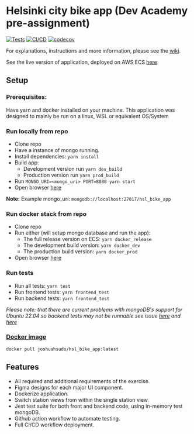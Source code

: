 # Helsinki city bike app (Dev Academy pre-assignment)
[![Tests](https://github.com/JoshuaH-sudo/dev-academy-2023-exercise/actions/workflows/tests.yml/badge.svg)](https://github.com/JoshuaH-sudo/dev-academy-2023-exercise/actions/workflows/tests.yml)
[![CI/CD](https://github.com/JoshuaH-sudo/dev-academy-2023-exercise/actions/workflows/cicd.yml/badge.svg)](https://github.com/JoshuaH-sudo/dev-academy-2023-exercise/actions/workflows/cicd.yml)
[![codecov](https://codecov.io/gh/JoshuaH-sudo/dev-academy-2023-exercise/branch/main/graph/badge.svg?token=Z1DXOYNLL2)](https://codecov.io/gh/JoshuaH-sudo/dev-academy-2023-exercise)

For explanations, instructions and more information, please see the [wiki](https://github.com/JoshuaH-sudo/dev-academy-2023-exercise/wiki).

See the live version of application, deployed on AWS ECS [here](http://hsl-b-loadb-11qff09munsyd-65616a73f46464ed.elb.ap-southeast-2.amazonaws.com:8080/)
## Setup
### Prerequisites: 
Have yarn and docker installed on your machine.
This application was designed to mainly be run on a linux, WSL or equivalent OS/System

### Run locally from repo
- Clone repo
- Have a instance of mongo running.
- Install dependencies: `yarn install`
- Build app:
  - Development version run `yarn dev_build`
  - Production version run `yarn prod_build`
- Run `MONGO_URI=<mongo_uri> PORT=8080 yarn start`
- Open browser [here](http://localhost:8080/)

**Note:** Example mongo_uri: `mongodb://localhost:27017/hsl_bike_app`

### Run docker stack from repo
- Clone repo
- Run either (will setup mongo database and run the app):
  - The full release version on ECS: `yarn docker_release`
  - The development build version: `yarn docker_dev`
  - The production build version: `yarn docker_prod` 
- Open browser [here](http://localhost:8080/)

### Run tests
- Run all tests: `yarn test`
- Run frontend tests: `yarn frontend_test`
- Run backend tests: `yarn frontend_test`
  
*Please note: that there are current problems with mongoDB's support for Ubuntu 22.04 so backend tests may not be runnable see issue [here](https://github.com/nodkz/mongodb-memory-server/issues/732) and [here](https://github.com/shelfio/jest-mongodb/issues/351)*

### [Docker image](https://hub.docker.com/r/joshuahsudo/hsl_bike_app)
```
docker pull joshuahsudo/hsl_bike_app:latest
```

## Features
- All required and additional requirements of the exercise.
- Figma designs for each major UI component.
- Dockerize application.
- Switch station views from within the single station view.
- Jest test suite for both front and backend code, using in-memory test mongoDB.
- Github action workflow to automate testing.
- Full CI/CD workflow deployment.
